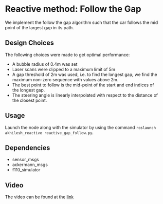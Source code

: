 # Reactive method: Follow the Gap

We implement the follow the gap algorithm such that the car follows the mid point of the largest gap in its path.

## Design Choices
The following choices were made to get optimal performance:
- A bubble radius of 0.4m was set
- Laser scans were clipped to a maximum limit of 5m
- A gap threshold of 2m was used, i.e. to find the longest gap, we find the maximum non-zero sequence with values above 2m.
- The best point to follow is the mid-point of the start and end indices of the longest gap.
- The steering angle is linearly interpolated with respect to the distance of the closest point.

## Usage

Launch the node along with the simulator by using the command `roslaunch akhilesh_reactive reactive_gap_follow.py`.

## Dependencies
- sensor_msgs
- ackermann_msgs
- f110_simulator

## Video

The video can be found at the [link](https://youtu.be/MbgIoJIT6lI)
